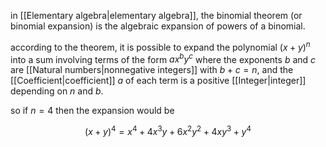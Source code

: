 in [[Elementary algebra|elementary algebra]], the binomial theorem (or binomial expansion) is the algebraic expansion of powers of a binomial.

according to the theorem, it is possible to expand the polynomial $(x+y)^n$ into a sum involving terms of the form $ax^by^c$ where the exponents $b$ and $c$ are [[Natural numbers|nonnegative integers]] with $b+c=n$, and the [[Coefficient|coefficient]] $a$ of each term is a positive [[Integer|integer]] depending on $n$ and $b$.

so if $n=4$ then the expansion would be

$$
(x+y)^4=x^4+4x^3y+6x^2y^2+4xy^3+y^4
$$